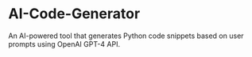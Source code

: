 # AI-Code-Generator
An AI-powered tool that generates Python code snippets based on user prompts using OpenAI GPT-4 API.
